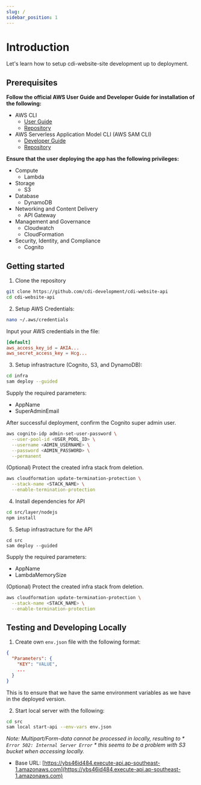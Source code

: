 ```yaml
---
slug: /
sidebar_position: 1
---
```


# Introduction

Let's learn how to setup cdi-website-site development up to deployment.

## Prerequisites

**Follow the official AWS User Guide and Developer Guide for installation of the following:**

- AWS CLI
  - [User Guide](https://docs.aws.amazon.com/cli/latest/userguide/install-cliv2.html)
  - [Repository](https://github.com/aws/aws-cli)
- AWS Serverless Application Model CLI (AWS SAM CLI)
  - [Developer Guide](https://docs.aws.amazon.com/serverless-application-model/latest/developerguide/serverless-sam-cli-install.html)
  - [Repository](https://github.com/aws/aws-sam-cli)

**Ensure that the user deploying the app has the following privileges:**

- Compute
  - Lambda
- Storage
  - S3
- Database
  - DynamoDB
- Networking and Content Delivery
  - API Gateway
- Management and Governance
  - Cloudwatch
  - CloudFormation
- Security, Identity, and Compliance
  - Cognito

## Getting started
1. Clone the repository
```sh
git clone https://github.com/cdi-development/cdi-website-api
cd cdi-website-api
```

2. Setup AWS Credentials:
```sh
nano ~/.aws/credentials
```

Input your AWS credentials in the file:
```toml
[default]
aws_access_key_id = AKIA...
aws_secret_access_key = Hcg...
```

3. Setup infrastracture (Cognito, S3, and DynamoDB):
```sh
cd infra
sam deploy --guided
```

Supply the required parameters:
- AppName
- SuperAdminEmail

After successful deployment, confirm the Cognito super admin user.
```sh
aws cognito-idp admin-set-user-password \
  --user-pool-id <USER_POOL_ID> \
  --username <ADMIN_USERNAME> \
  --password <ADMIN_PASSWORD> \
  --permanent
```

(Optional) Protect the created infra stack from deletion.
```sh
aws cloudformation update-termination-protection \
  --stack-name <STACK_NAME> \
  --enable-termination-protection
```

4. Install dependencies for API
```sh
cd src/layer/nodejs
npm install
```

5. Setup infrastracture for the API
```
cd src
sam deploy --guided
```

Supply the required parameters:
- AppName
- LambdaMemorySize

(Optional) Protect the created infra stack from deletion.
```sh
aws cloudformation update-termination-protection \
  --stack-name <STACK_NAME> \
  --enable-termination-protection
```

## Testing and Developing Locally
1. Create own `env.json` file with the following format:
```json
{
  "Parameters": {
    "KEY": "VALUE",
    ...
  }
}
```
This is to ensure that we have the same environment variables as we have in the deployed version.

2. Start local server with the following:
```sh
cd src
sam local start-api --env-vars env.json
```
*Note: Multipart/Form-data cannot be processed in locally, resulting to * `Error 502: Internal Server Error` * this seems to be a problem with S3 bucket when accessing locally.*

- Base URL: [https://ybs46id484.execute-api.ap-southeast-1.amazonaws.com](https://ybs46id484.execute-api.ap-southeast-1.amazonaws.com)
